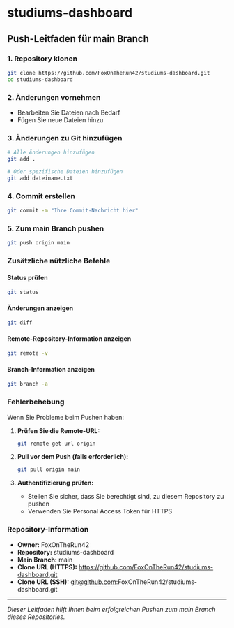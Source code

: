 # studiums-dashboard

## Push-Leitfaden für main Branch

### 1. Repository klonen
```bash
git clone https://github.com/FoxOnTheRun42/studiums-dashboard.git
cd studiums-dashboard
```

### 2. Änderungen vornehmen
- Bearbeiten Sie Dateien nach Bedarf
- Fügen Sie neue Dateien hinzu

### 3. Änderungen zu Git hinzufügen
```bash
# Alle Änderungen hinzufügen
git add .

# Oder spezifische Dateien hinzufügen
git add dateiname.txt
```

### 4. Commit erstellen
```bash
git commit -m "Ihre Commit-Nachricht hier"
```

### 5. Zum main Branch pushen
```bash
git push origin main
```

### Zusätzliche nützliche Befehle

#### Status prüfen
```bash
git status
```

#### Änderungen anzeigen
```bash
git diff
```

#### Remote-Repository-Information anzeigen
```bash
git remote -v
```

#### Branch-Information anzeigen
```bash
git branch -a
```

### Fehlerbehebung

Wenn Sie Probleme beim Pushen haben:

1. **Prüfen Sie die Remote-URL:**
   ```bash
   git remote get-url origin
   ```

2. **Pull vor dem Push (falls erforderlich):**
   ```bash
   git pull origin main
   ```

3. **Authentifizierung prüfen:**
   - Stellen Sie sicher, dass Sie berechtigt sind, zu diesem Repository zu pushen
   - Verwenden Sie Personal Access Token für HTTPS

### Repository-Information
- **Owner:** FoxOnTheRun42
- **Repository:** studiums-dashboard
- **Main Branch:** main
- **Clone URL (HTTPS):** https://github.com/FoxOnTheRun42/studiums-dashboard.git
- **Clone URL (SSH):** git@github.com:FoxOnTheRun42/studiums-dashboard.git

---

*Dieser Leitfaden hilft Ihnen beim erfolgreichen Pushen zum main Branch dieses Repositories.*
